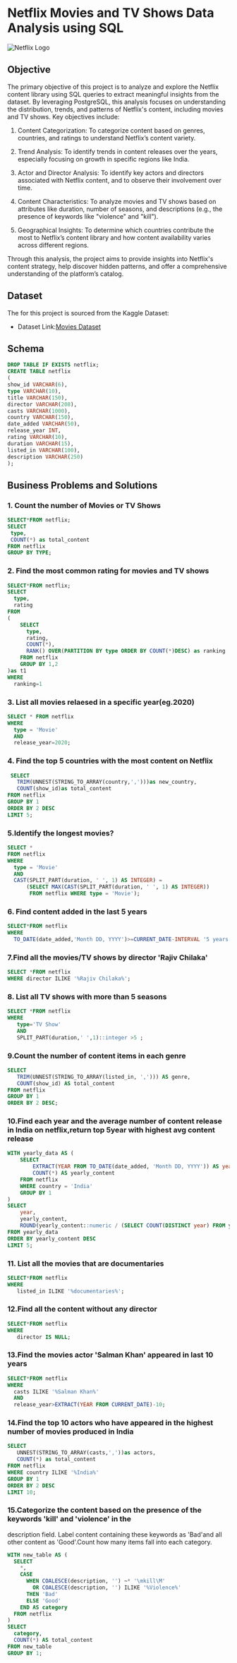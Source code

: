 # Netflix Movies and TV Shows Data Analysis using SQL

![Netflix Logo](https://github.com/Athira002/Netflix_SQL_Project/blob/main/netflix.jpg)

## Objective
The primary objective of this project is to analyze and explore the Netflix content library using SQL queries to extract meaningful insights from the dataset. By leveraging PostgreSQL, this analysis focuses on understanding the distribution, trends, and patterns of Netflix's content, including movies and TV shows. Key objectives include:

 1) Content Categorization: To categorize content based on genres, countries, and ratings to understand Netflix’s content variety.

 2) Trend Analysis: To identify trends in content releases over the years, especially focusing on growth in specific regions like India.

 3) Actor and Director Analysis: To identify key actors and directors associated with Netflix content, and to observe their involvement over time.

 4) Content Characteristics: To analyze movies and TV shows based on attributes like duration, number of seasons, and descriptions (e.g., the presence of keywords like "violence" and "kill").

 5) Geographical Insights: To determine which countries contribute the most to Netflix’s content library and how content availability varies across different regions.

Through this analysis, the project aims to provide insights into Netflix's content strategy, help discover hidden patterns, and offer a comprehensive understanding of the platform’s catalog.

## Dataset
The for this project is sourced from the Kaggle Dataset:
- Dataset Link:[Movies Dataset](https://www.kaggle.com/datasets/shivamb/netflix-shows)

## Schema

```sql
DROP TABLE IF EXISTS netflix;
CREATE TABLE netflix
(
show_id VARCHAR(6),
type VARCHAR(10),
title VARCHAR(150),
director VARCHAR(208),
casts VARCHAR(1000),
country VARCHAR(150),
date_added VARCHAR(50),
release_year INT,
rating VARCHAR(10),
duration VARCHAR(15),
listed_in VARCHAR(100),
description VARCHAR(250)
);
```

## Business Problems and Solutions

### 1. Count the number of Movies or TV Shows

```sql
SELECT*FROM netflix;
SELECT 
 type,
 COUNT(*) as total_content 
FROM netflix
GROUP BY TYPE;
```

### 2. Find the most common rating for movies and TV shows
```sql
SELECT*FROM netflix;
SELECT
  type,
  rating
FROM 
(
	SELECT
	  type,
	  rating,
	  COUNT(*),
	  RANK() OVER(PARTITION BY type ORDER BY COUNT(*)DESC) as ranking
	FROM netflix
	GROUP BY 1,2
)as t1
WHERE
  ranking=1
```

### 3. List all movies relaesed in a specific year(eg.2020)
```sql
SELECT * FROM netflix
WHERE 
  type = 'Movie'
  AND
  release_year=2020;
```

### 4. Find the top 5 countries with the most content on Netflix
```sql
 SELECT 
   TRIM(UNNEST(STRING_TO_ARRAY(country,',')))as new_country,
   COUNT(show_id)as total_content
FROM netflix
GROUP BY 1
ORDER BY 2 DESC
LIMIT 5;
```

### 5.Identify the longest movies?
```sql
SELECT * 
FROM netflix
WHERE 
  type = 'Movie'
  AND 
  CAST(SPLIT_PART(duration, ' ', 1) AS INTEGER) = 
      (SELECT MAX(CAST(SPLIT_PART(duration, ' ', 1) AS INTEGER)) 
       FROM netflix WHERE type = 'Movie');
```
         
### 6. Find content added in the last 5 years
```sql
SELECT*FROM netflix
WHERE
  TO_DATE(date_added,'Month DD, YYYY')>=CURRENT_DATE-INTERVAL '5 years';
```

### 7.Find all the movies/TV shows by director 'Rajiv Chilaka'
```sql
SELECT *FROM netflix
WHERE director ILIKE '%Rajiv Chilaka%';
```

### 8. List all TV shows with more than 5 seasons
```sql
SELECT *FROM netflix
WHERE 
   type='TV Show'
   AND
   SPLIT_PART(duration,' ',1)::integer >5 ;
```

### 9.Count the number of content items in each genre
```sql
SELECT 
   TRIM(UNNEST(STRING_TO_ARRAY(listed_in, ','))) AS genre,
   COUNT(show_id) AS total_content
FROM netflix
GROUP BY 1
ORDER BY 2 DESC;
```

### 10.Find each year and the average number of content release in India on netflix,return top 5year with highest avg content release
```sql
WITH yearly_data AS (
    SELECT 
        EXTRACT(YEAR FROM TO_DATE(date_added, 'Month DD, YYYY')) AS year,
        COUNT(*) AS yearly_content
    FROM netflix
    WHERE country = 'India'
    GROUP BY 1
)
SELECT 
    year,
    yearly_content,
    ROUND(yearly_content::numeric / (SELECT COUNT(DISTINCT year) FROM yearly_data)::numeric, 2) AS avg_content_per_year
FROM yearly_data
ORDER BY yearly_content DESC
LIMIT 5;
```

### 11. List all the movies that are documentaries
```sql
SELECT*FROM netflix
WHERE 
   listed_in ILIKE '%documentaries%';
```

### 12.Find all the content without any director
```sql
SELECT*FROM netflix
WHERE 
   director IS NULL;
```

### 13.Find the movies actor 'Salman Khan' appeared in last 10 years
```sql
SELECT*FROM netflix 
WHERE
  casts ILIKE '%Salman Khan%'
  AND
  release_year>EXTRACT(YEAR FROM CURRENT_DATE)-10;
```

### 14.Find the top 10 actors who have appeared in the highest number of movies produced in India
```sql
SELECT 
   UNNEST(STRING_TO_ARRAY(casts,','))as actors,
   COUNT(*) as total_content
FROM netflix 
WHERE country ILIKE '%India%'
GROUP BY 1
ORDER BY 2 DESC
LIMIT 10;
```

### 15.Categorize the content based on the presence of the keywords 'kill' and 'violence' in the 
description field. Label content containing these keywords as 'Bad'and all other content
as 'Good'.Count how many items fall into each category.
```sql
WITH new_table AS (
  SELECT 
    *, 
    CASE 
      WHEN COALESCE(description, '') ~* '\mkill\M' 
        OR COALESCE(description, '') ILIKE '%Violence%'
      THEN 'Bad' 
      ELSE 'Good' 
    END AS category
  FROM netflix
)
SELECT 
  category, 
  COUNT(*) AS total_content
FROM new_table
GROUP BY 1;
```

